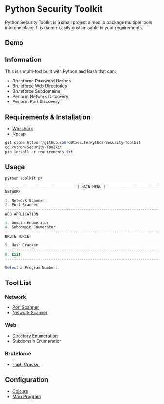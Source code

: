 # Python Security Toolkit

Python Security Toolkit is a small project aimed to package multiple tools into one place. It is (semi)-easily customisable to your requirements.

## Demo

## Information

This is a multi-tool built with Python and Bash that can:
- Bruteforce Password Hashes 
- Bruteforce Web Directories
- Bruteforce Subdomains
- Perform Network Discovery 
- Perform Port Discovery

## Requirements & Installation 

- [Wireshark](https://www.wireshark.org/download.html)
- [Npcap](https://npcap.com)

```powershell
git clone https://github.com/d0txecute/Python-Security-Toolkit
cd Python-Security-Toolkit
pip install -r requirements.txt
```

## Usage

```powershell
python Toolkit.py

—————————————————————————————————[ MAIN MENU ]—————————————————————————————————
NETWORK

1. Network Scanner
2. Port Scanner
--------------------------------------------------------------------------------
WEB APPLICATION

3. Domain Enumerator
4. Subdomain Enumerator
--------------------------------------------------------------------------------
BRUTE FORCE

5. Hash Cracker
--------------------------------------------------------------------------------
0. Exit
--------------------------------------------------------------------------------

Select a Program Number:
```

## Tool List
### Network
- [Port Scanner](Networks/portscan.py)
- [Network Scanner](Networks/netscan.py)

### Web
- [Directory Enumeration](Webapp/directory_enum.py)
- [Subdomain Enumeration](Webapp/subdomain_enum.py)

### Bruteforce
- [Hash Cracker](Bruteforce/hashcracker.py) 

## Configuration
- [Colours](Config/colours.py)
- [Main Program](Toolkit.py)
